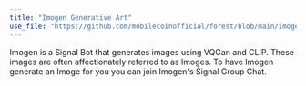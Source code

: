 ```yaml
---
title: "Imogen Generative Art"
use_file: "https://github.com/mobilecoinofficial/forest/blob/main/imogen/README.md"
---
```

Imogen is a Signal Bot that generates images using VQGan and CLIP. These images are often affectionately referred to as Imoges. To have Imogen generate an Imoge for you you can join Imogen's Signal Group Chat.
